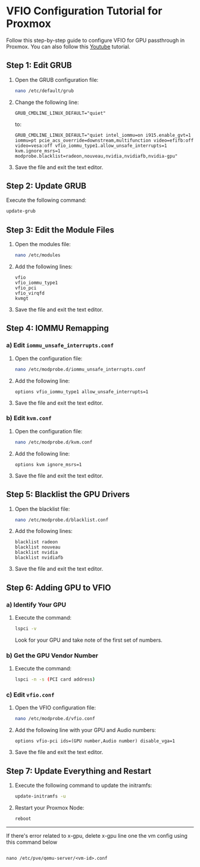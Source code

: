 # VFIO Configuration Tutorial for Proxmox

Follow this step-by-step guide to configure VFIO for GPU passthrough in Proxmox.
You can also follow this [Youtube](https://www.youtube.com/watch?v=UoL8YJAc-vE&ab_channel=HomeTechAutomation) tutorial.

## Step 1: Edit GRUB

1. Open the GRUB configuration file:
   ```bash
   nano /etc/default/grub
   ```

2. Change the following line:
   ```plaintext
   GRUB_CMDLINE_LINUX_DEFAULT="quiet"
   ```
   to:
   ```plaintext
   GRUB_CMDLINE_LINUX_DEFAULT="quiet intel_iommu=on i915.enable_gvt=1 iommu=pt pcie_acs_override=downstream,multifunction video=efifb:off video=vesa:off vfio_iommu_type1.allow_unsafe_interrupts=1 kvm.ignore_msrs=1 modprobe.blacklist=radeon,nouveau,nvidia,nvidiafb,nvidia-gpu"
   ```

3. Save the file and exit the text editor.

## Step 2: Update GRUB

Execute the following command:
```bash
update-grub
```

## Step 3: Edit the Module Files

1. Open the modules file:
   ```bash
   nano /etc/modules
   ```

2. Add the following lines:
   ```plaintext
   vfio
   vfio_iommu_type1
   vfio_pci
   vfio_virqfd
   kvmgt
   ```

3. Save the file and exit the text editor.

## Step 4: IOMMU Remapping

### a) Edit `iommu_unsafe_interrupts.conf`

1. Open the configuration file:
   ```bash
   nano /etc/modprobe.d/iommu_unsafe_interrupts.conf
   ```

2. Add the following line:
   ```plaintext
   options vfio_iommu_type1 allow_unsafe_interrupts=1
   ```

3. Save the file and exit the text editor.

### b) Edit `kvm.conf`

1. Open the configuration file:
   ```bash
   nano /etc/modprobe.d/kvm.conf
   ```

2. Add the following line:
   ```plaintext
   options kvm ignore_msrs=1
   ```

3. Save the file and exit the text editor.

## Step 5: Blacklist the GPU Drivers

1. Open the blacklist file:
   ```bash
   nano /etc/modprobe.d/blacklist.conf
   ```

2. Add the following lines:
   ```plaintext
   blacklist radeon
   blacklist nouveau
   blacklist nvidia
   blacklist nvidiafb
   ```

3. Save the file and exit the text editor.

## Step 6: Adding GPU to VFIO

### a) Identify Your GPU

1. Execute the command:
   ```bash
   lspci -v
   ```
   Look for your GPU and take note of the first set of numbers.

### b) Get the GPU Vendor Number

1. Execute the command:
   ```bash
   lspci -n -s (PCI card address)
   ```

### c) Edit `vfio.conf`

1. Open the VFIO configuration file:
   ```bash
   nano /etc/modprobe.d/vfio.conf
   ```

2. Add the following line with your GPU and Audio numbers:
   ```plaintext
   options vfio-pci ids=(GPU number,Audio number) disable_vga=1
   ```

3. Save the file and exit the text editor.

## Step 7: Update Everything and Restart

1. Execute the following command to update the initramfs:
   ```bash
   update-initramfs -u
   ```

2. Restart your Proxmox Node:
   ```bash
   reboot
   ```

---

If there's error related to x-gpu, delete x-gpu line one the vm config using this command below
```

nano /etc/pve/qemu-server/<vm-id>.conf
